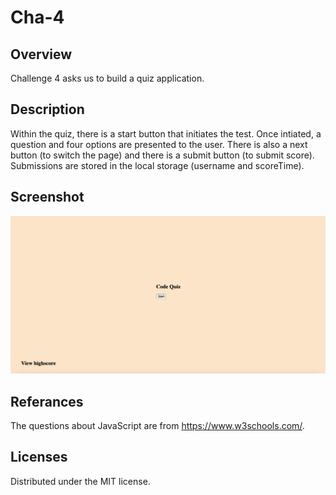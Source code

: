 # Cha-4

## Overview

Challenge 4 asks us to build a quiz application.

## Description

Within the quiz, there is a start button that initiates the test. Once intiated, a question and four options are presented to the user. There is also a next button (to switch the page) and there is a submit button (to submit score). Submissions are stored in the local storage (username and scoreTime).

## Screenshot

![alt text](https://github.com/SkylerKeeling/Cha-4/blob/main/assets/images/Screen%20Shot%202023-06-07%20at%2012.24.42%20PM.png)

## Referances

The questions about JavaScript are from https://www.w3schools.com/.

## Licenses

Distributed under the MIT license.
